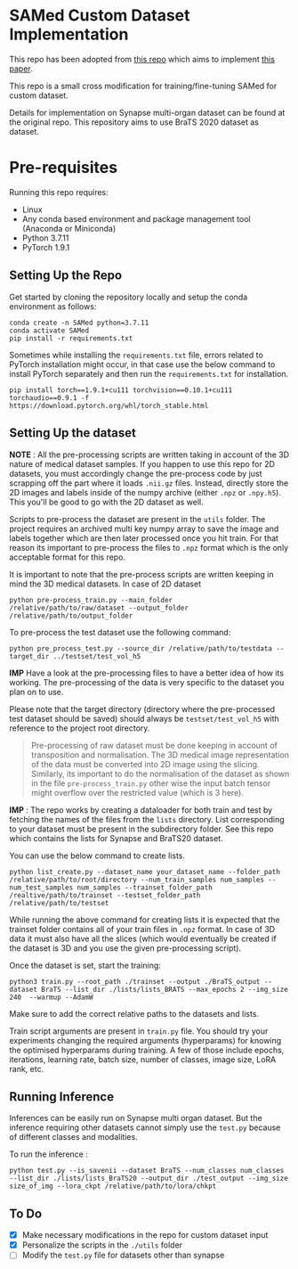 # SAMed Custom Dataset Implementation

This repo has been adopted from [this repo](https://github.com/hitachinsk/SAMed/tree/main) which aims to implement [this paper](https://arxiv.org/pdf/2304.13785.pdf).

This repo is a small cross modification for training/fine-tuning SAMed for custom dataset. 

Details for implementation on Synapse multi-organ dataset can be found at the original repo. This repository aims to use BraTS 2020 dataset as dataset. 

# Pre-requisites

Running this repo requires:

- Linux
- Any conda based environment and package management tool (Anaconda or Miniconda)
- Python 3.7.11
- PyTorch 1.9.1

## Setting Up the Repo

Get started by cloning the repository locally and setup the conda environment as follows:

```shell
conda create -n SAMed python=3.7.11
conda activate SAMed
pip install -r requirements.txt
```

Sometimes while installing the `requirements.txt` file, errors related to PyTorch installation might occur, in that case use the below command to install PyTorch separately and then run the `requirements.txt` for installation.

```shell
pip install torch==1.9.1+cu111 torchvision==0.10.1+cu111 torchaudio==0.9.1 -f https://download.pytorch.org/whl/torch_stable.html
```

## Setting Up the dataset

**NOTE** : All the pre-processing scripts are written taking in account of the 3D nature of medical dataset samples. If you happen to use this repo for 2D datasets, you must accordingly change the pre-process code by just scrapping off the part where it loads `.nii.gz` files. Instead, directly store the 2D images and labels inside of the numpy archive (either `.npz` or `.npy.h5`). This you'll be good to go with the 2D dataset as well.

Scripts to pre-process the dataset are present in the `utils` folder. The project requires an archived multi key numpy array to save the image and labels together which are then later processed once you hit train. For that reason its important to pre-process the files to `.npz` format which is the only acceptable format for this repo.

It is important to note that the pre-process scripts are written keeping in mind the 3D medical datasets. In case of 2D dataset

```shell
python pre-process_train.py --main_folder /relative/path/to/raw/dataset --output_folder /relative/path/to/output_folder
```

To pre-process the test dataset use the following command:

```shell
python pre_process_test.py --source_dir /relative/path/to/testdata --target_dir ../testset/test_vol_h5
```
**IMP** Have a look at the pre-processing files to have a better idea of how its working. The pre-processing of the data is very specific to the dataset you plan on to use. 

Please note that the target directory (directory where the pre-processed test dataset should be saved) should always be `testset/test_vol_h5` with reference to the project root directory. 

> Pre-processing of raw dataset must be done keeping in account of transposition and normalisation. The 3D medical image representation of the data must be converted into 2D image using the slicing. Similarly, its important to do the normalisation of the dataset as shown in the file `pre-process_train.py` other wise the input batch tensor might overflow over the restricted value (which is 3 here).

**IMP** : The repo works by creating a dataloader for both train and test by fetching the names of the files from the `lists` directory. List corresponding to your dataset must be present in the subdirectory folder. See this repo which contains the lists for Synapse and BraTS20 dataset. 

You can use the below command to create lists. 

```shell
python list_create.py --dataset_name your_dataset_name --folder_path /relative/path/to/root/directory --num_train_samples num_samples --num_test_samples num_samples --trainset_folder_path /realtive/path/to/trainset --testset_folder_path /relative/path/to/testset
```
While running the above command for creating lists it is expected that the trainset folder contains all of your train files in `.npz` format. In case of 3D data it must also have all the slices (which would eventually be created if the dataset is 3D and you use the given pre-processing script). 

Once the dataset is set, start the training:

```shell
python3 train.py --root_path ./trainset --output ./BraTS_output --dataset BraTS --list_dir ./lists/lists_BRATS --max_epochs 2 --img_size 240  --warmup --AdamW 
```
Make sure to add the correct relative paths to the datasets and lists.

Train script arguments are present in `train.py` file. You should try your experiments changing the required arguments (hyperparams) for knowing the optimised hyperparams during training. A few of those include epochs, iterations, learning rate, batch size, number of classes, image size, LoRA rank, etc.

## Running Inference

Inferences can be easily run on Synapse multi organ dataset. But the inference requiring other datasets cannot simply use the `test.py` because of different classes and modalities. 

To run the inference :

```shell
python test.py --is_savenii --dataset BraTS --num_classes num_classes --list_dir ./lists/lists_BraTS20 --output_dir ./test_output --img_size size_of_img --lora_ckpt /relative/path/to/lora/chkpt
```

## To Do

- [x] Make necessary modifications in the repo for custom dataset input
- [x] Personalize the scripts in the `./utils` folder
- [ ] Modify the `test.py` file for datasets other than synapse 
